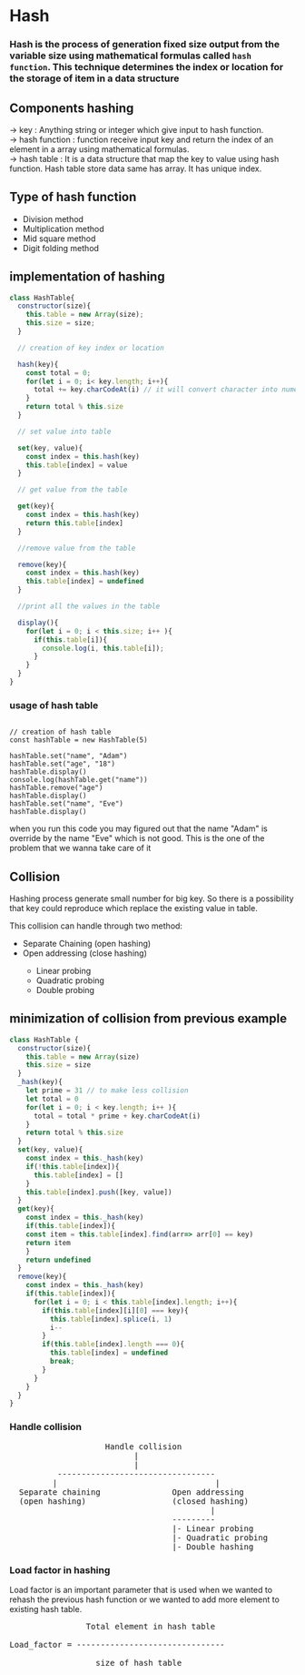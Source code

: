 # Hash

### Hash is the process of generation fixed size output from the variable size using mathematical formulas called `hash function`. This technique determines the index or location for the storage of item in a data structure 

## Components hashing

-> key : Anything string or integer which give input to hash function.<br />
-> hash function : function receive input key and return the index of an element in a array using mathematical formulas. <br />
-> hash table : It is a data structure that map the key to value using hash function. Hash table store data same has array. It has unique index.<br />


## Type of hash function 

<ul>
  <li>Division method</li>
  <li>Multiplication method</li>
  <li>Mid square method</li>
  <li>Digit folding method</li>
</ul>

## implementation of hashing

```js
class HashTable{
  constructor(size){
    this.table = new Array(size);
    this.size = size;
  }

  // creation of key index or location

  hash(key){
    const total = 0;
    for(let i = 0; i< key.length; i++){
      total += key.charCodeAt(i) // it will convert character into numeric
    }
    return total % this.size
  }

  // set value into table

  set(key, value){
    const index = this.hash(key)
    this.table[index] = value
  }

  // get value from the table

  get(key){
    const index = this.hash(key)
    return this.table[index]
  }

  //remove value from the table

  remove(key){
    const index = this.hash(key)
    this.table[index] = undefined
  }

  //print all the values in the table

  display(){
    for(let i = 0; i < this.size; i++ ){
      if(this.table[i]){
        console.log(i, this.table[i]);
      }
    }
  }
}
```

### usage of hash table

```

// creation of hash table 
const hashTable = new HashTable(5)

hashTable.set("name", "Adam")
hashTable.set("age", "18")
hashTable.display()
console.log(hashTable.get("name"))
hashTable.remove("age")
hashTable.display()
hashTable.set("name", "Eve")
hashTable.display()
```

when you run this code you may figured out that the name "Adam" is override by the name "Eve" which is not good. This is the one of the problem that we wanna take care of it 

## Collision

Hashing process generate small number for big key. So there is a possibility that key could reproduce which replace the existing value in table.

This collision can handle through two method:
<ul>
  <li>Separate Chaining (open hashing)</li>
  <li>Open addressing (close hashing)</li>
  <ul>
    <li>Linear probing</li>
    <li>Quadratic probing</li>
    <li>Double probing</li>
  </ul>
</ul>

## minimization of collision from previous example

```js
class HashTable {
  constructor(size){
    this.table = new Array(size)
    this.size = size
  }
  _hash(key){
    let prime = 31 // to make less collision
    let total = 0
    for(let i = 0; i < key.length; i++ ){
      total = total * prime + key.charCodeAt(i)
    }
    return total % this.size
  }
  set(key, value){
    const index = this._hash(key)
    if(!this.table[index]){
      this.table[index] = []
    }
    this.table[index].push([key, value])
  }
  get(key){
    const index = this._hash(key)
    if(this.table[index]){
    const item = this.table[index].find(arr=> arr[0] == key)
    return item
    }
    return undefined 
  }
  remove(key){
    const index = this._hash(key)
    if(this.table[index]){
      for(let i = 0; i < this.table[index].length; i++){
        if(this.table[index][i][0] === key){
          this.table[index].splice(i, 1)
          i--
        }
        if(this.table[index].length === 0){
          this.table[index] = undefined
          break;
        }
      }
    }
  }
}
```

### Handle collision

<pre>
                    Handle collision
                          |
                          |
          ---------------------------------
         |                                 |
  Separate chaining               Open addressing
  (open hashing)                  (closed hashing)
                                          |
                                  ---------
                                  |- Linear probing
                                  |- Quadratic probing
                                  |- Double hashing
</pre>

### Load factor in hashing

Load factor is an important parameter that is used when we wanted to rehash the previous hash function or we wanted to add more element to existing hash table. <br />
<pre>
                Total element in hash table <br />
Load_factor = ------------------------------- <br />
                  size of hash table <br />
</pre>